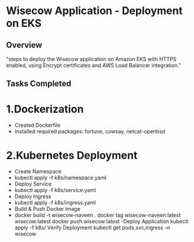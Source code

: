 # Wisecow Application -  Deployment on EKS 

## Overview
"steps to deploy the Wisecow application on Amazon EKS with HTTPS enabled, using Encrypt certificates and AWS Load Balancer integration."

## Tasks Completed

# 1.Dockerization 
- Created Dockerfile
- Installed required packages: fortune, cowsay, netcat-openbsd

# 2.Kubernetes Deployment 
- Create Namespace
- kubectl apply -f k8s/namespace.yaml
- Deploy Service
- kubectl apply -f k8s/service.yaml
- Deploy Ingress
- kubectl apply -f k8s/ingress.yaml
- Build & Push Docker Image
- docker build -t wisecow-naveen .
docker tag wisecow-naveen:latest wisecow:latest
docker push wisecow:latest
-Deploy Application
kubectl apply -f k8s/
Verify Deployment
kubectl get pods,svc,ingress -n wisecow
